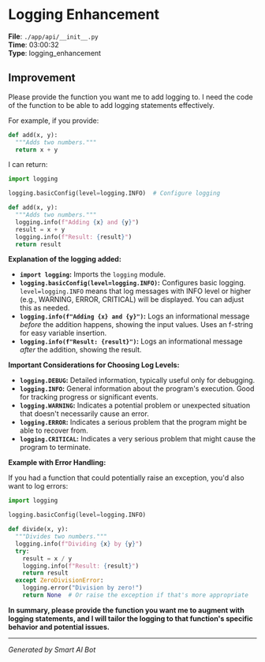 # Logging Enhancement

**File**: `./app/api/__init__.py`  
**Time**: 03:00:32  
**Type**: logging_enhancement

## Improvement

Please provide the function you want me to add logging to. I need the code of the function to be able to add logging statements effectively.

For example, if you provide:

```python
def add(x, y):
  """Adds two numbers."""
  return x + y
```

I can return:

```python
import logging

logging.basicConfig(level=logging.INFO)  # Configure logging

def add(x, y):
  """Adds two numbers."""
  logging.info(f"Adding {x} and {y}")
  result = x + y
  logging.info(f"Result: {result}")
  return result
```

**Explanation of the logging added:**

*   **`import logging`:** Imports the `logging` module.
*   **`logging.basicConfig(level=logging.INFO)`:**  Configures basic logging.  `level=logging.INFO` means that log messages with INFO level or higher (e.g., WARNING, ERROR, CRITICAL) will be displayed.  You can adjust this as needed.
*   **`logging.info(f"Adding {x} and {y}")`:** Logs an informational message *before* the addition happens, showing the input values.  Uses an f-string for easy variable insertion.
*   **`logging.info(f"Result: {result}")`:** Logs an informational message *after* the addition, showing the result.

**Important Considerations for Choosing Log Levels:**

*   **`logging.DEBUG`:** Detailed information, typically useful only for debugging.
*   **`logging.INFO`:** General information about the program's execution.  Good for tracking progress or significant events.
*   **`logging.WARNING`:** Indicates a potential problem or unexpected situation that doesn't necessarily cause an error.
*   **`logging.ERROR`:** Indicates a serious problem that the program might be able to recover from.
*   **`logging.CRITICAL`:** Indicates a very serious problem that might cause the program to terminate.

**Example with Error Handling:**

If you had a function that could potentially raise an exception, you'd also want to log errors:

```python
import logging

logging.basicConfig(level=logging.INFO)

def divide(x, y):
  """Divides two numbers."""
  logging.info(f"Dividing {x} by {y}")
  try:
    result = x / y
    logging.info(f"Result: {result}")
    return result
  except ZeroDivisionError:
    logging.error("Division by zero!")
    return None  # Or raise the exception if that's more appropriate
```

**In summary, please provide the function you want me to augment with logging statements, and I will tailor the logging to that function's specific behavior and potential issues.**

---
*Generated by Smart AI Bot*
